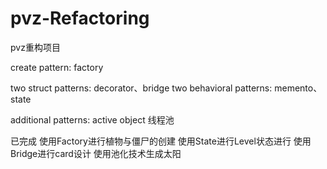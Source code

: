 # pvz-Refactoring
pvz重构项目


create pattern:
factory

two struct patterns:
decorator、bridge
two behavioral patterns:
memento、state

additional patterns:
active object
线程池


已完成
使用Factory进行植物与僵尸的创建
使用State进行Level状态进行
使用Bridge进行card设计
使用池化技术生成太阳

